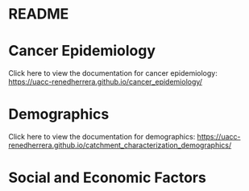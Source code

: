 # README


# Cancer Epidemiology


Click here to view the documentation for cancer epidemiology: https://uacc-renedherrera.github.io/cancer_epidemiology/


# Demographics


Click here to view the documentation for demographics: https://uacc-renedherrera.github.io/catchment_characterization_demographics/


# Social and Economic Factors
